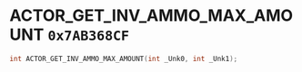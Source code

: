 # ACTOR_GET_INV_AMMO_MAX_AMOUNT `0x7AB368CF`

```cpp
int ACTOR_GET_INV_AMMO_MAX_AMOUNT(int _Unk0, int _Unk1);
```